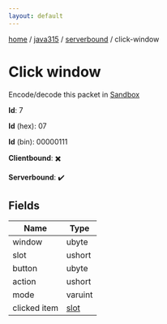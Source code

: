 ```yaml
---
layout: default
---
```


[home](/)  /  [java315](/protocol/java315)  /  [serverbound](/protocol/java315/serverbound)  /  click-window

# Click window

Encode/decode this packet in [Sandbox](../../../sandbox/java315#Serverbound.ClickWindow)

**Id**: 7

**Id** (hex): 07

**Id** (bin): 00000111

**Clientbound**: ✖️

**Serverbound**: ✔️

## Fields

Name | Type
---|---
window | ubyte
slot | ushort
button | ubyte
action | ushort
mode | varuint
clicked item | [slot](/protocol/java315/types/slot)
